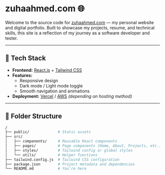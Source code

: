 # zuhaahmed.com 🌐

Welcome to the source code for [zuhaahmed.com](https://zuhaahmed.com) — my personal website and digital portfolio. Built to showcase my projects, resume, and technical skills, this site is a reflection of my journey as a software developer and tester.

---

## 🚀 Tech Stack

- **Frontend:** [React.js](https://reactjs.org/) + [Tailwind CSS](https://tailwindcss.com/)
- **Features:**
  - Responsive design
  - Dark mode / Light mode toggle
  - Smooth navigation and animations
- **Deployment:** [Vercel](https://vercel.com/) / [AWS](https://aws.amazon.com/) *(depending on hosting method)*

---

## 🧰 Folder Structure

```bash
/
├── public/             # Static assets
├── src/
│   ├── components/     # Reusable React components
│   ├── pages/          # Page components (Home, About, Projects, etc.)
│   ├── styles/         # Tailwind config or global styles
│   └── utils/          # Helper functions
├── tailwind.config.js  # Tailwind CSS configuration
├── package.json        # Project metadata and dependencies
└── README.md           # You're here
